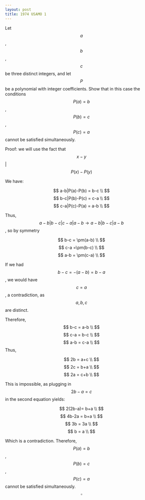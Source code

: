 ```yaml
---
layout: post
title: 1974 USAMO 1
---
```

Let $$a$$, $$b$$, $$c$$ be three distinct integers, and let $$P$$ be a polynomial with integer
coefficients. Show that in this case the conditions $$P(a) = b$$, $$P(b) = c$$, $$P(c) = a$$ cannot be satisfied simultaneously.

Proof: we will use the fact that $$x-y$$|$$P(x)-P(y)$$

We have:

$$ a-b|P(a)-P(b) = b-c \\ $$
$$ b-c|P(b)-P(c) = c-a \\ $$
$$ c-a|P(c)-P(a) = a-b \\ $$



Thus, $$a-b|b-c|c-a|a-b \rightarrow a-b|b-c|a-b$$, so by symmetry

$$ b-c  = \pm(a-b) \\ $$
$$ c-a =\pm(b-c) \\ $$
$$ a-b = \pm(c-a) \\ $$

If we had $$b-c=-(a-b)=b-a$$, we would have $$c=a$$, a contradiction, as $$a,b,c$$ are distinct.

Therefore,
$$ b-c = a-b \\ $$
$$ c-a = b-c \\ $$
$$ a-b = c-a \\ $$
Thus,

$$ 2b = a+c \\ $$
$$ 2c = b+a \\ $$
$$ 2a = c+b \\ $$

This is impossible, as plugging in $$2b-a=c$$ in the second equation yields:

$$ 2(2b-a)= b+a \\ $$
$$ 4b-2a = b+a \\ $$
$$ 3b = 3a \\ $$
$$ b = a  \\ $$

Which is a contradiction. Therefore,  $$P(a) = b$$, $$P(b) = c$$, $$P(c) = a$$ cannot be satisfied simultaneously. $$\square$$
